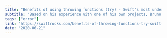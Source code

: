 ```yaml
---
title: "Benefits of using throwing functions (try) - Swift's most underrated feature?"
subtitle: "Based on his experience with one of his own projects, Bruno Rocha makes his case for why he thinks throwing functions are Swift's most underrated feature. Bruno lists a number of benefits, providing code examples for each."
tags: ["error"]
link: "https://swiftrocks.com/benefits-of-throwing-functions-try-swift-underrated-feature"
date: "2020-06-21"
---
```


